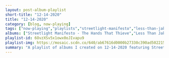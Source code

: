 ```yaml
---
layout: post-album-playlist
short-title: "12-14-2020"
title: "12-14-2020"
category: [blog, now-playing]
tags: ["now-playing","playlists","streetlight-manifesto","less-than-jake","voodoo-glow-skulls","voodoo-glow-skulls","various-artists","dick-curless","starbuck","left-alone","dance-hall-crashers","blues-traveler","blues-traveler","paul-mccartney","various-artists","graham-coxon","lana-del-rey","m.-ward","foster-the-people","chanticleer"]
albums: ["Streetlight Manifesto - The Hands That Thieve","Less Than Jake - Silver Linings","Voodoo Glow Skulls - Break The Spell","Voodoo Glow Skulls - Who Is, This Is?","Various Artists - To Nowhere","Dick Curless - Tombstone Every Mile","Starbuck - Moonlight Feels Right","Left Alone - Dead American Radio","Dance Hall Crashers - Honey I'm Homely","Blues Traveler - Four","Blues Traveler - Blues Traveler","Paul McCartney - McCartney III","Various Artists - Screamer","Graham Coxon - The End Of The F***ing World (Original Songs and Score)","Lana Del Rey - Norman Fucking Rockwell!","M. Ward - Think Of Spring","Foster The People - In The Darkest Of Nights, Let The Birds Sing","Chanticleer - Our Favorite Carols"]
playlist-id: 6OvzXSv5x1owx0oJIvapu9
playlist-img: https://mosaic.scdn.co/640/ab67616d0000b27330c390ad5022151150518e3dab67616d0000b27354902db0db115fdbdd00d7f9ab67616d0000b2739f613468da45d75bac9cb546ab67616d0000b273d6ae1f310c15b7974d6df238
summary: "A playlist of albums I created on 12-14-2020 featuring Streetlight Manifesto, Less Than Jake, Voodoo Glow Skulls, Voodoo Glow Skulls, Various Artists, Dick Curless, Starbuck, Left Alone, Dance Hall Crashers, Blues Traveler, Blues Traveler, Paul McCartney, Various Artists, Graham Coxon, Lana Del Rey, M. Ward, Foster The People, and Chanticleer"
---
```

